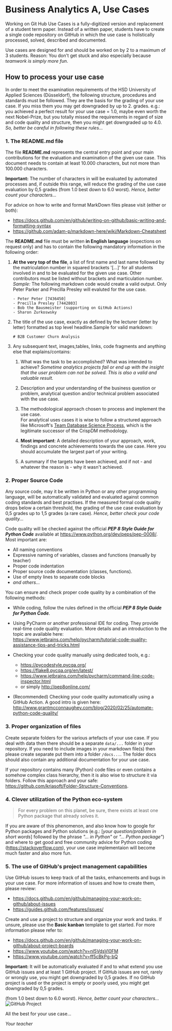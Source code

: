 # Business Analytics A, Use Cases
Working on Git Hub Use Cases is a fully-digitized version and replacement 
of a student term paper. Instead of a written paper, students have to create 
a single code repository on GitHub in which the use case is holistically 
processed, solved, described and documented. 

Use cases are designed for and should be worked on by 2 to a maximum of 3 students. 
Reason: You don't get stuck and also especially because *teamwork is simply more fun*. 

## How to process your use case
In order to meet the examination requirements of the HSD University of Applied 
Sciences (Düsseldorf), the following structure, procedures and standards must be followed.
They are the basis for the grading of your use case. If you miss them you may get 
downgraded by up to 2. grades. e.g.: you achieved a perfect result for your use case 
= 1.0, maybe even worth the next Nobel-Prize, but you totally missed the requirements 
in regard of size and code quality and structure, then you might get downgraded up 
to 4.0. *So, better be careful in following these rules...*


### 1. The README.md file
The file **README.md** represents the central entry point and your main contributions
for the evaluation and examination of the given use case. This document needs to contain
at least 10.000 characters, but not more than 100.000 characters. 

**Important:** The number of characters in will be evaluated by automated processes and, 
if outside this range, will reduce the grading of the use case evaluation by 0,5 grades 
(from 1.0 best down to 6.0 worst). *Hence, better count your characters...*

For advice on how to write and format MarkDown files please visit (either or both):
 - https://docs.github.com/en/github/writing-on-github/basic-writing-and-formatting-syntax
 - https://github.com/adam-p/markdown-here/wiki/Markdown-Cheatsheet

The **README.md** file must be written **in English language** (expections on request only)
and has to contain the following mandatory information in the following order:

 1. **At the very top of the file**, a list of first name and last name followed 
    by the matriculation number in squared brackets '[...]' for all students 
    involved in and to be evaluated for the given use case. Other contributors 
    must be listed without brackets and marticulation number. *Sample:* The 
    following markdown code would create a valid output. Only Peter Parker and 
    Precilla Presley will evaluted for the use case.
    ```
    - Peter Peter [7436450]
    - Precilla Presley [7442803]
    - Bob the Bausmeister (supporting on GitHub Actions)
    - Sharon Zurkoswsky
    ```
    
 2. The title of the use case, exactly as defined by the lecturer (letter by letter)
    formatted as top level headline.Sample for valid markdown:
    ```
    # B2B Customer Churn Analysis
    ```
    
 3. Any subsequent text, images,tables, links, code fragments and anything else 
    that explains/contains:
    
    1. What was the task to be accomplished? What was intended to achieve?
       *Sometime analytics projects fail or end up with the insight that the user
       problem can not be solved. This is also a valid and valuable result.*
       
    2. Description and your understanding of the business question or problem, 
       analytical question and/or technical problem associated with the use case.
       
    3. The methodological approach chosen to process and implement the use case.   
       For analytical uses cases it is wise to follow a structured approach like
       Microsoft's [Team Database Science Process](https://docs.microsoft.com/en-us/azure/machine-learning/team-data-science-process/overview),
       which is the legitimate successor of the CrispDM methodology.
       
    4. **Most important**: A detailed description of your approach, work, findings 
       and concrete achievements towards the use case. Here you should accumulate 
       the largest part of your writing.
       
    5. A summary if the targets have been achieved, and if not - and whatever the 
       reason is - why it wasn't achieved.


### 2. Proper Source Code
Any source code, may it be written in Python or any other programming language, 
will be automatically validated and evaluated against common coding standards 
and best practises. If the measured formal code quality drops below a certain threshold,
the grading of the use case evaluation by 0,5 grades up to 1,5 grades (a rare case). 
*Hence, better check your code quality...*

Code quality will be checked against the official ***PEP 8 Style Guide for Python Code***
available at https://www.python.org/dev/peps/pep-0008/. Most important are:
 - All naming conventions
 - Expressive naming of variables, classes and functions (manually by teacher)
 - Proper code indentation
 - Proper source code documentation (classes, functions).
 - Use of empty lines to separate code blocks
 - *and others...*

You can ensure and check proper code quality by a combination of the following methods:

 - While coding, follow the rules defined in the official ***PEP 8 Style Guide for Python Code***.
     
 - Using PyCharm or another professional IDE for coding. They provide real-time code 
   quality evaluation. More details and an introduction to the topic are available here: 
   https://www.jetbrains.com/help/pycharm/tutorial-code-quality-assistance-tips-and-tricks.html
   
 - Checking your code quality manually using dedicated tools, e.g.: 
   - https://pycodestyle.pycqa.org/
   - https://flake8.pycqa.org/en/latest/
   - https://www.jetbrains.com/help/pycharm/command-line-code-inspector.html
   - or simply http://pep8online.com/ 

 - (Recommended) Checking your code quality automatically using a GitHub Action.
   A good intro is given here:
   http://www.grantmcconnaughey.com/blog/2020/02/25/automate-python-code-quality/


### 3. Proper organization of files
Create separate folders for the various artefacts of your use case. If you deal with
data then there should be a separate ```data/...``` folder in your repository. 
If you need to include images in your markdown file(s) then please create separate
put them into a folder ```/docs...```. The folder docs should also contain any
additional documentation for your use case. 

If your repository contains many (Python) code files or even contains a somehow
complex class hierarchy, then it is also wise to structure it via folders.
Follow this approach and your safe: https://github.com/kriasoft/Folder-Structure-Conventions.


### 4. Clever utilization of the Python eco-system
>For every problem on this planet, be sure, there exists at least one 
> Python package that already solves it.

If you are aware of this phenomenon, and also know how to google for Python packages 
and Python solutions (e.g.: [*your question/problem in short words*] followed by the 
phrase *"... in Python"* or *"... Python package"*) and where to get good and 
free community advice for Python coding (https://stackoverflow.com), your use 
case implementaion will become much faster and also more fun.   


### 5. The use of GitHub's project management capabilities
Use GitHub issues to keep track of all the tasks, enhancements and bugs in your 
use case. For more information of issues and how to create them, please review:

 - https://docs.github.com/en/github/managing-your-work-on-github/about-issues
 - https://guides.github.com/features/issues/

Create and use a project to structure and organize your work and tasks. If unsure,
please use the **Basic kanban** template to get started.
For more information please refer to:
 - https://docs.github.com/en/github/managing-your-work-on-github/about-project-boards
 - https://www.youtube.com/watch?v=nI5VdsVl0FM
 - https://www.youtube.com/watch?v=ff5cBkPg-bQ

**Important:** It will be automatically evaluated if and to what extend you use
GitHub issues and at least 1 GitHub project. If GitHub issues are not, rarely or 
wrongly use, you might get downgraded by 0,5 grades. If no GitHub project is used
or the project is empty or poorly used, you might get downgraded by 0,5 grades. 

(from 1.0 best down to 6.0 worst). *Hence, better count your characters...*
![GitHub Project](https://github.githubassets.com/images/modules/site/project-management/project-full.webp)

All the best for your use case... 

*Your teacher*





 
